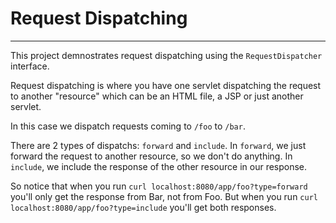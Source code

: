 # Request Dispatching
---

This project demnostrates request dispatching using the `RequestDispatcher` interface.

Request dispatching is where you have one servlet dispatching the request to another "resource" which can be 
an HTML file, a JSP or just another servlet.

In this case we dispatch requests coming to `/foo` to `/bar`.

There are 2 types of dispatchs: `forward` and `include`. In `forward`, we just forward the request to another
resource, so we don't do anything. In `include`, we include the response of the other resource in our response.

So notice that when you run `curl localhost:8080/app/foo?type=forward` you'll only get the response from Bar, not from Foo.
But when you run `curl localhost:8080/app/foo?type=include` you'll get both responses.
